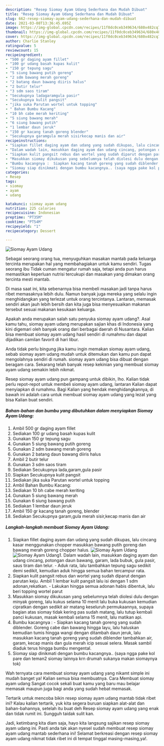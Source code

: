 ```yaml
---
description: "Resep Siomay Ayam Udang Sederhana dan Mudah Dibuat"
title: "Resep Siomay Ayam Udang Sederhana dan Mudah Dibuat"
slug: 662-resep-siomay-ayam-udang-sederhana-dan-mudah-dibuat
date: 2021-03-08T13:36:45.695Z
image: https://img-global.cpcdn.com/recipes/11f0dc0ceb349634/680x482cq70/siomay-ayam-udang-foto-resep-utama.jpg
thumbnail: https://img-global.cpcdn.com/recipes/11f0dc0ceb349634/680x482cq70/siomay-ayam-udang-foto-resep-utama.jpg
cover: https://img-global.cpcdn.com/recipes/11f0dc0ceb349634/680x482cq70/siomay-ayam-udang-foto-resep-utama.jpg
author: Charlie Stanley
ratingvalue: 5
reviewcount: 15
recipeingredient:
- "500 gr daging ayam fillet"
- "100 gr udang basah kupas kulit"
- "150 gr tepung sagu"
- "5 siung bawang putih goreng"
- "2 sdm bawang merah goreng"
- "2 batang daun bawang diiris halus"
- "2 butir telur"
- "3 sdm saos tiram"
- "Secukupnya ladagaramgula pasir"
- "Secukupnya kulit pangsit"
- "jika suka Parutan wortel untuk topping"
- " Bahan Bumbu Kacang"
- "10 bh cabe merah keriting"
- "5 siung bawang merah"
- "6 siung bawang putih"
- "1 lembar daun jeruk"
- "150 gr kacang tanah goreng blender"
- "Secukupnya garamgula merah sisirkecap manis dan air"
recipeinstructions:
- "Siapkan fillet daging ayam dan udang yang sudah dikupas, lalu cincang kasar menggunakan chopper masukkan bawang putih goreng dan bawang merah goreng chopper halus."
- "Dalam wadah lain, masukkan daging ayam dan udang cincang, potongan daun bawang, garam, lada bubuk, gula pasir, saus tiram dan telur. Aduk rata, lalu tambahkan tepung sagu sedikit demi sedikit, kemudian aduk hingga semua bahan tercampur rata."
- "Siapkan kulit pangsit rebus dan wortel yang sudah diparut dengan parutan keju. Ambil 1 lembar kulit pangsit lalu isi dengan 1 sdm adonan,rekatkan. Lakukan hingga semua adonan habis dibentuk, lalu beri topping wortel parut"
- "Masukkan siomay dikukusan yang sebelumnya telah diolesi dulu dengan minyak goreng, lalu kukus selama 10 menit lalu buka kukusan kemudian cipratkan dengan sedikit air matang keseluruh permukaannya, supaya bagian atas siomay tidak kering pas sudah matang, lalu tutup kembali panci kukusan, masak kembali selama 15 menit, lalu matikan api."
- "Bumbu kacangnya :  Siapkan kacang tanah goreng yang sudah diblender. Goreng cabe dan bawang hingga layu, lalu haluskan kemudian tumis hingga wangi dengan ditambah daun jeruk, lalu masukkan kacang tanah goreng yang sudah diblender tambahkan air, garam, kecap manis dan gula merah icip sesuai selera. Masak sambil diaduk terus hingga bumbu mengental."
- "Siomay siap dinikmati dengan bumbu kacangnya.. (saya ngga pake kol pare dan teman2 siomay lainnya krn drumah sukanya makan siomaynya tok)"
categories:
- Resep
tags:
- siomay
- ayam
- udang

katakunci: siomay ayam udang 
nutrition: 225 calories
recipecuisine: Indonesian
preptime: "PT35M"
cooktime: "PT54M"
recipeyield: "1"
recipecategory: Dessert

---
```



![Siomay Ayam Udang](https://img-global.cpcdn.com/recipes/11f0dc0ceb349634/680x482cq70/siomay-ayam-udang-foto-resep-utama.jpg)

Sebagai seorang orang tua, menyuguhkan masakan mantab pada keluarga tercinta merupakan hal yang membahagiakan untuk kamu sendiri. Tugas seorang ibu Tidak cuman mengatur rumah saja, tetapi anda pun harus memastikan keperluan nutrisi tercukupi dan masakan yang dimakan orang tercinta mesti mantab.

Di masa  saat ini, kita sebenarnya bisa membeli masakan jadi tanpa harus ribet memasaknya lebih dulu. Namun banyak juga mereka yang selalu ingin menghidangkan yang terlezat untuk orang tercintanya. Lantaran, memasak sendiri akan jauh lebih bersih dan kita juga bisa menyesuaikan makanan tersebut sesuai makanan kesukaan keluarga. 



Apakah anda merupakan salah satu penyuka siomay ayam udang?. Asal kamu tahu, siomay ayam udang merupakan sajian khas di Indonesia yang kini digemari oleh banyak orang dari berbagai daerah di Nusantara. Kalian bisa membuat siomay ayam udang hasil sendiri di rumahmu dan dapat dijadikan camilan favorit di hari libur.

Anda tidak perlu bingung jika kamu ingin memakan siomay ayam udang, sebab siomay ayam udang mudah untuk ditemukan dan kamu pun dapat mengolahnya sendiri di rumah. siomay ayam udang bisa dibuat dengan beragam cara. Sekarang telah banyak resep kekinian yang membuat siomay ayam udang semakin lebih nikmat.

Resep siomay ayam udang pun gampang untuk dibikin, lho. Kalian tidak perlu repot-repot untuk membeli siomay ayam udang, lantaran Kalian dapat menyiapkan di rumahmu. Bagi Kalian yang hendak menghidangkannya, di bawah ini adalah cara untuk membuat siomay ayam udang yang lezat yang bisa Kalian buat sendiri.

<!--inarticleads1-->

##### Bahan-bahan dan bumbu yang dibutuhkan dalam menyiapkan Siomay Ayam Udang:

1. Ambil 500 gr daging ayam fillet
1. Sediakan 100 gr udang basah kupas kulit
1. Gunakan 150 gr tepung sagu
1. Gunakan 5 siung bawang putih goreng
1. Gunakan 2 sdm bawang merah goreng
1. Gunakan 2 batang daun bawang diiris halus
1. Ambil 2 butir telur
1. Gunakan 3 sdm saos tiram
1. Sediakan Secukupnya lada,garam,gula pasir
1. Siapkan Secukupnya kulit pangsit
1. Sediakan jika suka Parutan wortel untuk topping
1. Ambil  Bahan Bumbu Kacang:
1. Sediakan 10 bh cabe merah keriting
1. Gunakan 5 siung bawang merah
1. Gunakan 6 siung bawang putih
1. Sediakan 1 lembar daun jeruk
1. Ambil 150 gr kacang tanah goreng, blender
1. Sediakan Secukupnya garam,gula merah sisir,kecap manis dan air




<!--inarticleads2-->

##### Langkah-langkah membuat Siomay Ayam Udang:

1. Siapkan fillet daging ayam dan udang yang sudah dikupas, lalu cincang kasar menggunakan chopper masukkan bawang putih goreng dan bawang merah goreng chopper halus.
<img src="https://img-global.cpcdn.com/steps/7360a585176be47a/160x128cq70/siomay-ayam-udang-langkah-memasak-1-foto.jpg" alt="Siomay Ayam Udang"><img src="https://img-global.cpcdn.com/steps/343c40543393e4e6/160x128cq70/siomay-ayam-udang-langkah-memasak-1-foto.jpg" alt="Siomay Ayam Udang">1. Dalam wadah lain, masukkan daging ayam dan udang cincang, potongan daun bawang, garam, lada bubuk, gula pasir, saus tiram dan telur. - Aduk rata, lalu tambahkan tepung sagu sedikit demi sedikit, kemudian aduk hingga semua bahan tercampur rata.
1. Siapkan kulit pangsit rebus dan wortel yang sudah diparut dengan parutan keju. Ambil 1 lembar kulit pangsit lalu isi dengan 1 sdm adonan,rekatkan. - Lakukan hingga semua adonan habis dibentuk, lalu beri topping wortel parut
1. Masukkan siomay dikukusan yang sebelumnya telah diolesi dulu dengan minyak goreng, lalu kukus selama 10 menit lalu buka kukusan kemudian cipratkan dengan sedikit air matang keseluruh permukaannya, supaya bagian atas siomay tidak kering pas sudah matang, lalu tutup kembali panci kukusan, masak kembali selama 15 menit, lalu matikan api.
1. Bumbu kacangnya :  - Siapkan kacang tanah goreng yang sudah diblender. Goreng cabe dan bawang hingga layu, lalu haluskan kemudian tumis hingga wangi dengan ditambah daun jeruk, lalu masukkan kacang tanah goreng yang sudah diblender tambahkan air, garam, kecap manis dan gula merah icip sesuai selera. Masak sambil diaduk terus hingga bumbu mengental.
1. Siomay siap dinikmati dengan bumbu kacangnya.. (saya ngga pake kol pare dan teman2 siomay lainnya krn drumah sukanya makan siomaynya tok)




Wah ternyata cara membuat siomay ayam udang yang nikamt simple ini mudah banget ya! Kalian semua bisa membuatnya. Cara Membuat siomay ayam udang Sangat cocok sekali buat kamu yang baru mau belajar memasak maupun juga bagi anda yang sudah hebat memasak.

Tertarik untuk mencoba bikin resep siomay ayam udang mantab tidak ribet ini? Kalau kalian tertarik, yuk kita segera buruan siapkan alat-alat dan bahan-bahannya, setelah itu buat deh Resep siomay ayam udang yang enak dan tidak rumit ini. Sungguh taidak sulit kan. 

Jadi, ketimbang kita diam saja, hayo kita langsung sajikan resep siomay ayam udang ini. Pasti anda tak akan nyesel sudah membuat resep siomay ayam udang mantab sederhana ini! Selamat berkreasi dengan resep siomay ayam udang nikmat tidak ribet ini di tempat tinggal masing-masing,ya!.

